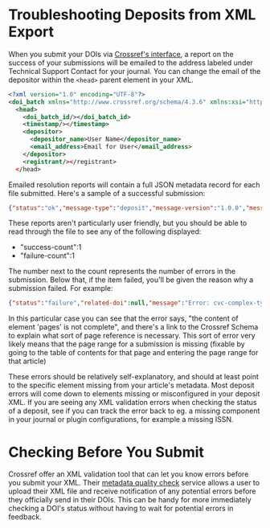 # Troubleshooting Deposits from XML Export

When you submit your DOIs via [Crossref's interface](http://doi.crossref.org), a report on the success of your submissions will be emailed to the address labeled under Technical Support Contact for your journal.  You can change the email of the depositor within the `<head>` parent element in your XML.

```XML
<?xml version="1.0" encoding="UTF-8"?>
<doi_batch xmlns="http://www.crossref.org/schema/4.3.6" xmlns:xsi="http://www.w3.org/2001/XMLSchema-instance" version="4.3.6" xmlns:jats="http://www.ncbi.nlm.nih.gov/JATS1" xmlns:ai="http://www.crossref.org/AccessIndicators.xsd" xsi:schemaLocation="http://www.crossref.org/schema/4.3.6 http://www.crossref.org/schema/deposit/crossref4.3.6.xsd">
  <head>
    <doi_batch_id/></doi_batch_id>
    <timestamp/></timestamp>
    <depositor>
      <depositor_name>User Name</depositor_name>
      <email_address>Email for User</email_address>
    </depositor>
    <registrant/></registrant>
  </head>
```

Emailed resolution reports will contain a full JSON metadata record for each file submitted. Here's a sample of a successful submission:

```JSON
{"status":"ok","message-type":"deposit","message-version":"1.0.0","message":{"handoff":{"try-count":1,"delay-millis":2718.2818284590453,"status":"completed","timestamp":1462884657918},"dois":["10.4138\/atlgeol.2015.017"],"parent":null,"filename":null,"submitted-at":"Tue May 10 08:50:57 EDT 2016","status":"completed","length":4368,"content-type":"application\/vnd.crossref.deposit+xml","pingback-url":null,"submission":{"submission-id":"1392711272","batch-id":"79bb76da-e0db-4bfb-9586-5f90ed6a9230","record-count":1,"success-count":1,"warning-count":0,"failure-count":0,"messages":[{"status":"success","related-doi":"10.4138\/atlgeol.2015.017","message":"Successfully updated","message-types":[]}]},"test":false,"owner":"atgeo","batch-id":"79bb76da-e0db-4bfb-9586-5f90ed6a9230"}}
```
These reports aren't particularly user friendly, but you should be able to read through the file to see any of the following displayed:

- "success-count":1
- "failure-count":1

The number next to the count represents the number of errors in the submission. Below that, if the item failed, you'll be given the reason why a submission failed. For example:

```JSON
{"status":"failure","related-doi":null,"message":"Error: cvc-complex-type.2.4.b: The content of element 'pages' is not complete. One of '{\"http:\/\/www.crossref.org\/schema\/4.3.6\":first_page}' is expected. Error: cvc-complex-type.2.4.b: The content of element 'pages' is not complete. One of '{\"http:\/\/www.crossref.org\/schema\/4.3.6\":first_page}' is expected.","message-types":[]}]},"test":false,"owner":"tesl","batch-id":"abd48f64-c670-4569-b3d7-e6249927f917"}
```

In this particular case you can see that the error says, "the content of element 'pages' is not complete", and there's a link to the Crossref Schema to explain what sort of page reference is necessary. This sort of error very likely means that the page range for a submission is missing (fixable by going to the table of contents for that page and entering the page range for that article)

These errors should be relatively self-explanatory, and should at least point to the specific element missing from your article's metadata. Most deposit errors will come down to elements missing or misconfigured in your deposit XML. If you are seeing any XML validation errors when checking the status of a deposit, see if you can track the error back to eg. a missing component in your journal or plugin configurations, for example a missing ISSN.

# Checking Before You Submit

Crossref offer an XML validation tool that can let you know errors before you submit your XML. Their [metadata quality check](http://www.crossref.org/02publishers/parser.html) service allows a user to upload their XML file and receive notification of any potential errors before they officially send in their DOIs. This can be handy for more immediately checking a DOI's status without having to wait for potential errors in feedback.
